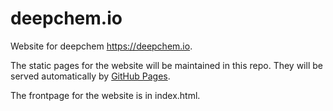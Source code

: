 # deepchem.io

Website for deepchem https://deepchem.io.


The static pages for the website will be maintained in this repo. They will be served automatically by [GitHub Pages](https://pages.github.com/).

The frontpage for the website is in index.html.